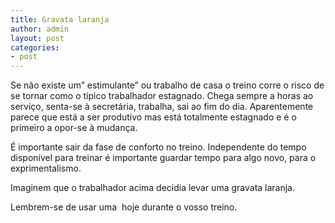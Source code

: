 ```yaml
---
title: Gravata laranja
author: admin
layout: post
categories:
- post
---
```

Se não existe um&#8221; estimulante&#8221; ou trabalho de casa o treino corre o risco de se tornar como o típico trabalhador estagnado. Chega sempre a horas ao serviço, senta-se à secretária, trabalha, sai ao fim do dia. Aparentemente parece que está a ser produtivo mas está totalmente estagnado e é o primeiro a opor-se à mudança.

É importante sair da fase de conforto no treino. Independente do tempo disponível para treinar é importante guardar tempo para algo novo, para o exprimentalismo.

Imaginem que o trabalhador acima decidia levar uma gravata laranja.

Lembrem-se de usar uma  hoje durante o vosso treino.

